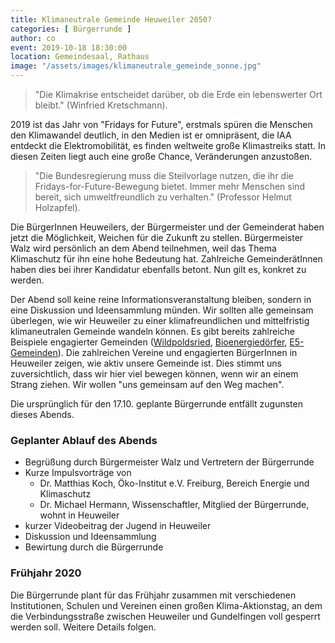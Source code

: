 ```yaml
---
title: Klimaneutrale Gemeinde Heuweiler 2050?
categories: [ Bürgerrunde ]
author: co
event: 2019-10-18 18:30:00
location: Gemeindesaal, Rathaus
image: "/assets/images/klimaneutrale_gemeinde_sonne.jpg"
---
```


> "Die Klimakrise entscheidet darüber, ob die Erde ein lebenswerter Ort bleibt." (Winfried Kretschmann). 

2019 ist das Jahr von "Fridays for Future", erstmals spüren die Menschen den Klimawandel deutlich, in den Medien ist er omnipräsent, die IAA entdeckt die Elektromobilität, es finden weltweite große Klimastreiks statt. In diesen Zeiten liegt auch eine große Chance, Veränderungen anzustoßen. 

> "Die Bundesregierung muss die Steilvorlage nutzen, die ihr die Fridays-for-Future-Bewegung bietet. Immer mehr Menschen sind bereit, sich umweltfreundlich zu verhalten." (Professor Helmut Holzapfel). 

Die BürgerInnen Heuweilers, der Bürgermeister und der Gemeinderat haben jetzt die Möglichkeit, Weichen für die Zukunft zu stellen. Bürgermeister Walz wird persönlich an dem Abend teilnehmen, weil das Thema Klimaschutz für ihn eine hohe Bedeutung hat. Zahlreiche GemeinderätInnen haben dies bei ihrer Kandidatur ebenfalls betont. Nun gilt es, konkret zu werden.

Der Abend soll keine reine Informationsveranstaltung bleiben, sondern in eine Diskussion und Ideensammlung münden. Wir sollten alle gemeinsam überlegen, wie wir Heuweiler zu einer klimafreundlichen und mittelfristig klimaneutralen Gemeinde wandeln können. Es gibt bereits zahlreiche Beispiele engagierter Gemeinden ([Wildpoldsried](https://www.wildpoldsried.de), [Bioenergiedörfer](https://www.solarcomplex.de/energieanlagen/bioenergiedoerfer.html), [E5-Gemeinden](https://www.e5-gemeinden.at/)). Die zahlreichen Vereine und engagierten BürgerInnen in Heuweiler zeigen, wie aktiv unsere Gemeinde ist. Dies stimmt uns zuversichtlich, dass wir hier viel bewegen können, wenn wir an einem Strang ziehen. Wir wollen "uns gemeinsam auf den Weg machen".

Die ursprünglich für den 17.10. geplante Bürgerrunde entfällt zugunsten dieses Abends.

### Geplanter Ablauf des Abends

* Begrüßung durch Bürgermeister Walz und Vertretern der Bürgerrunde
* Kurze Impulsvorträge von
  * Dr. Matthias Koch, Öko-Institut e.V. Freiburg, Bereich Energie und Klimaschutz 
  * Dr. Michael Hermann, Wissenschaftler, Mitglied der Bürgerrunde, wohnt in Heuweiler
* kurzer Videobeitrag der Jugend in Heuweiler
* Diskussion und Ideensammlung
* Bewirtung durch die Bürgerrunde

### Frühjahr 2020

Die Bürgerrunde plant für das Frühjahr zusammen mit verschiedenen Institutionen, Schulen und Vereinen einen großen Klima-Aktionstag, an dem die Verbindungsstraße zwischen Heuweiler und Gundelfingen voll gesperrt werden soll. Weitere Details folgen.
